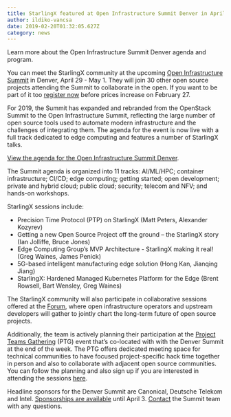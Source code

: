 ```yaml
---
title: StarlingX featured at Open Infrastructure Summit Denver in April
author: ildiko-vancsa
date: 2019-02-20T01:32:05.627Z
category: news
---
```

Learn more about the Open Infrastructure Summit Denver agenda and program. <!-- more -->

You can meet the StarlingX community at the upcoming [Open Infrastructure Summit](https://www.openstack.org/summit/denver-2019/) in Denver, April 29 - May 1. They will join 30 other open source projects attending the Summit to collaborate in the open. If you want to be part of it too [register now](https://openinfrasummitandptgdenver.eventbrite.com/) before prices increase on February 27.

For 2019, the Summit has expanded and rebranded from the OpenStack Summit to the Open Infrastructure Summit, reflecting the large number of open source tools used to automate modern infrastructure and the challenges of integrating them. The agenda for the event is now live with a full track dedicated to edge computing and features a number of StarlingX talks. 

[View the agenda for the Open Infrastructure Summit Denver](https://www.openstack.org/summit/denver-2019/summit-schedule#day=2019-04-29).

The Summit agenda is organized into 11 tracks: AI/ML/HPC; container infrastructure; CI/CD; edge computing; getting started; open development; private and hybrid cloud; public cloud; security; telecom and NFV; and hands-on workshops.

StarlingX sessions include:

- Precision Time Protocol (PTP) on StarlingX (Matt Peters, Alexander Kozyrev)
- Getting a new Open Source Project off the ground – the StarlingX story (Ian Jolliffe, Bruce Jones)
- Edge Computing Group’s MVP Architecture - StarlingX making it real! (Greg Waines, James Penick)
- 5G-based intelligent manufacturing edge solution (Hong Kan, Jianqing Jiang)
- StarlingX: Hardened Managed Kubernetes Platform for the Edge (Brent Rowsell, Bart Wensley, Greg Waines)

The StarlingX community will also participate in collaborative sessions offered at the [Forum](https://wiki.openstack.org/wiki/Forum), where open infrastructure operators and upstream developers will gather to jointly chart the long-term future of open source projects. 

Additionally, the team is actively planning their participation at the [Project Teams Gathering](https://www.openstack.org/ptg) (PTG) event that’s co-located with with the Denver Summit at the end of the week. The PTG offers dedicated meeting space for technical communities to have focused project-specific hack time together in person and also to collaborate with adjacent open source communities. You can follow the planning and also sign up if you are interested in attending the sessions [here](https://etherpad.openstack.org/p/stx-ptg-preparation-denver-2019).

Headline sponsors for the Denver Summit are Canonical, Deutsche Telekom and Intel.  [Sponsorships are available](https://www.openstack.org/summit/denver-2019/sponsors/) until April 3. [Contact](mailto:summit@openstack.org) the Summit team with any questions. 
